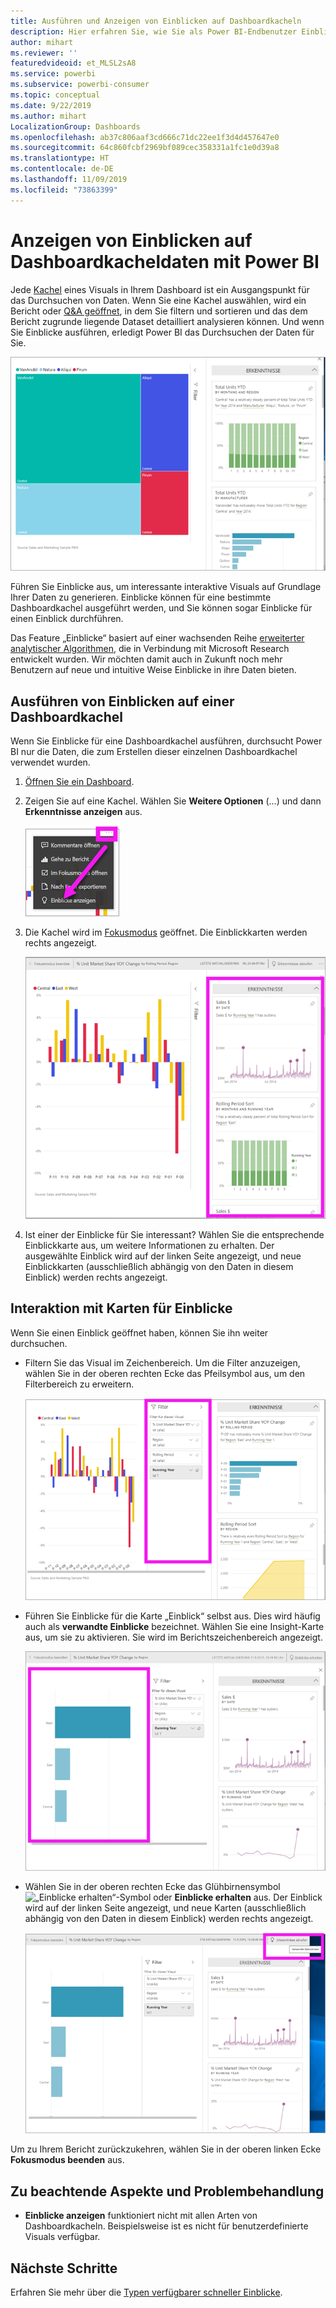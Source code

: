 ```yaml
---
title: Ausführen und Anzeigen von Einblicken auf Dashboardkacheln
description: Hier erfahren Sie, wie Sie als Power BI-Endbenutzer Einblicke in Ihre Datasets und Dashboardkacheln erhalten.
author: mihart
ms.reviewer: ''
featuredvideoid: et_MLSL2sA8
ms.service: powerbi
ms.subservice: powerbi-consumer
ms.topic: conceptual
ms.date: 9/22/2019
ms.author: mihart
LocalizationGroup: Dashboards
ms.openlocfilehash: ab37c806aaf3cd666c71dc22ee1f3d4d457647e0
ms.sourcegitcommit: 64c860fcbf2969bf089cec358331a1fc1e0d39a8
ms.translationtype: HT
ms.contentlocale: de-DE
ms.lasthandoff: 11/09/2019
ms.locfileid: "73863399"
---
```

# <a name="view-data-insights-on-dashboard-tiles-with-power-bi"></a>Anzeigen von Einblicken auf Dashboardkacheldaten mit Power BI
Jede [Kachel](end-user-tiles.md) eines Visuals in Ihrem Dashboard ist ein Ausgangspunkt für das Durchsuchen von Daten. Wenn Sie eine Kachel auswählen, wird ein Bericht oder [Q&A geöffnet](end-user-q-and-a.md), in dem Sie filtern und sortieren und das dem Bericht zugrunde liegende Dataset detailliert analysieren können. Und wenn Sie Einblicke ausführen, erledigt Power BI das Durchsuchen der Daten für Sie.

![Auslassungspunkte-Menümodus](./media/end-user-insights/power-bi-insight.png)

Führen Sie Einblicke aus, um interessante interaktive Visuals auf Grundlage Ihrer Daten zu generieren. Einblicke können für eine bestimmte Dashboardkachel ausgeführt werden, und Sie können sogar Einblicke für einen Einblick durchführen.

Das Feature „Einblicke“ basiert auf einer wachsenden Reihe [erweiterter analytischer Algorithmen](end-user-insight-types.md), die in Verbindung mit Microsoft Research entwickelt wurden. Wir möchten damit auch in Zukunft noch mehr Benutzern auf neue und intuitive Weise Einblicke in ihre Daten bieten.

## <a name="run-insights-on-a-dashboard-tile"></a>Ausführen von Einblicken auf einer Dashboardkachel
Wenn Sie Einblicke für eine Dashboardkachel ausführen, durchsucht Power BI nur die Daten, die zum Erstellen dieser einzelnen Dashboardkachel verwendet wurden. 

1. [Öffnen Sie ein Dashboard](end-user-dashboards.md).
2. Zeigen Sie auf eine Kachel. Wählen Sie **Weitere Optionen** (...) und dann **Erkenntnisse anzeigen** aus. 

    ![Auslassungspunkte-Menümodus](./media/end-user-insights/power-bi-hovers.png)


3. Die Kachel wird im [Fokusmodus](end-user-focus.md) geöffnet. Die Einblickkarten werden rechts angezeigt.    
   
    ![Fokusmodus](./media/end-user-insights/power-bi-insights-tile.png)    
4. Ist einer der Einblicke für Sie interessant? Wählen Sie die entsprechende Einblickkarte aus, um weitere Informationen zu erhalten. Der ausgewählte Einblick wird auf der linken Seite angezeigt, und neue Einblickkarten (ausschließlich abhängig von den Daten in diesem Einblick) werden rechts angezeigt.    

 ## <a name="interact-with-the-insight-cards"></a>Interaktion mit Karten für Einblicke
Wenn Sie einen Einblick geöffnet haben, können Sie ihn weiter durchsuchen.

   * Filtern Sie das Visual im Zeichenbereich.  Um die Filter anzuzeigen, wählen Sie in der oberen rechten Ecke das Pfeilsymbol aus, um den Filterbereich zu erweitern.

      ![Einblick im Menü „Filter“ erweitert](./media/end-user-insights/power-bi-filters.png)
   
   * Führen Sie Einblicke für die Karte „Einblick“ selbst aus. Dies wird häufig auch als **verwandte Einblicke** bezeichnet. Wählen Sie eine Insight-Karte aus, um sie zu aktivieren. Sie wird im Berichtszeichenbereich angezeigt.
   
      ![Einblick im Menü „Filter“ erweitert](./media/end-user-insights/power-bi-insight-card.png)
   
   * Wählen Sie in der oberen rechten Ecke das Glühbirnensymbol ![„Einblicke erhalten“-Symbol](./media/end-user-insights/power-bi-bulb-icon.png) oder **Einblicke erhalten** aus. Der Einblick wird auf der linken Seite angezeigt, und neue Karten (ausschließlich abhängig von den Daten in diesem Einblick) werden rechts angezeigt.
     
     ![Menüleiste mit dem Symbol „Einblicke erhalten“](./media/end-user-insights/power-bi-related.png)
     
Um zu Ihrem Bericht zurückzukehren, wählen Sie in der oberen linken Ecke **Fokusmodus beenden** aus.

## <a name="considerations-and-troubleshooting"></a>Zu beachtende Aspekte und Problembehandlung
- **Einblicke anzeigen** funktioniert nicht mit allen Arten von Dashboardkacheln. Beispielsweise ist es nicht für benutzerdefinierte Visuals verfügbar.<!--[custom visuals](end-user-custom-visuals.md)-->


## <a name="next-steps"></a>Nächste Schritte
Erfahren Sie mehr über die [Typen verfügbarer schneller Einblicke](end-user-insight-types.md).

